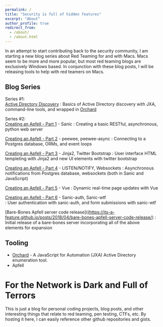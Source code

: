 ```yaml
---
permalink: /
title: "Security is full of hidden features"
excerpt: "About"
author_profile: true
redirect_from: 
  - /about/
  - /about.html
---
```


In an attempt to start contributing back to the security community, I am starting a new blog series about Red Teaming for and with Macs. Macs seem to be more and more popular, but most red teaming blogs are exclusively Windows based. In conjunction with these blog posts, I will be releasing tools to help with red teamers on Macs. 

Blog Series
-----
Series #1:  
[Active Directory Discovery](https://its-a-feature.github.io/posts/2018/01/Active-Directory-Discovery-with-a-Mac/)
: Basics of Active Directory discovery with JXA, command-line tools, and wrapped in [Orchard](https://github.com/its-a-feature/Orchard)

Series #2:  
[Creating an Apfell - Part 1](https://its-a-feature.github.io/posts/2018/02/Creating-an-Apfell-Part-1/) - Sanic
: Creating a basic RESTful, asynchronous, python web server  

[Creating an Apfell - Part 2](https://its-a-feature.github.io/posts/2018/02/Creating-an-Apfell-Part-2/) - peewee, peewee-async
: Connecting to a Postgres database, ORMs, and event loops  

[Creating an Apfell - Part 3](https://its-a-feature.github.io/posts/2018/02/Creating-an-Apfell-Part-3/) - Jinja2, Twitter Bootstrap
: User interface HTML templeting with Jinja2 and new UI elements with twitter bootstrap  

[Creating an Apfell - Part 4](https://its-a-feature.github.io/posts/2018/03/Creating-an-Apfell-Part-4/) - LISTEN/NOTIFY, Websockets
: Asynchronous notifications from Postgres database, websockets (both in Sanic and JavaScript)  

[Creating an Apfell - Part 5](https://its-a-feature.github.io/posts/2018/03/Creating-an-Apfell-Part-5/) - Vue
: Dynamic real-time page updates with Vue  

[Creating an Apfell - Part 6](https://its-a-feature.github.io/posts/2018/04/Creating-an-Apfell-Part-6/) - Sanic-auth, Sanic-wtf  
: User authentication with sanic-auth, and form submissions with sanic-wtf  

[Bare-Bones Apfell server code release]((https://its-a-feature.github.io/posts/2018/04/bare-bones-apfell-server-code-release/)
: Initial release of a bare-bones server incorporating all of the above elements for expansion

Tooling
-----
  - [Orchard](https://github.com/its-a-feature/Orchard) - A JavaScript for Automation (JXA) Active Directory enumeration tool.
  - Apfell

For the Network is Dark and Full of Terrors
======
This is just a blog for personal coding projects, blog posts, and other interesting things that relate to red teaming, pen testing, CTFs, etc. By hosting it here, I can easily reference other github repositories and gists.
